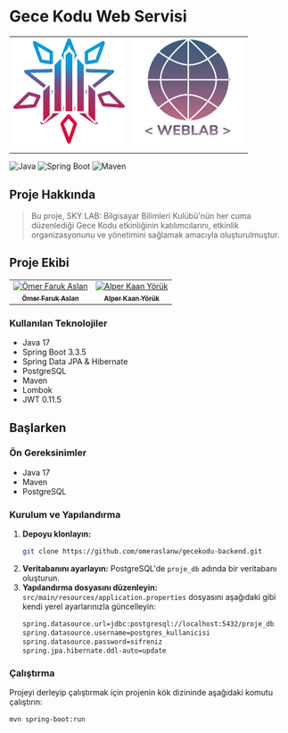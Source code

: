 # Gece Kodu Web Servisi

<table align="center-left">
 <tr>
   <td><img src="https://github.com/omeraslanw/gecekodu-backend/blob/main/skylab%20logo.png?raw=true" alt="SKY LAB LOGO" width="200"/></td>
   <td><img src="https://github.com/omeraslanw/gecekodu-backend/blob/main/weblab%20logo.png?raw=true" alt="WEB LAB LOGO" width="200"/></td>
 </tr>
</table>


![Java](https://img.shields.io/badge/Java-17-blue)
![Spring Boot](https://img.shields.io/badge/Spring%20Boot-3.3.5-brightgreen)
![Maven](https://img.shields.io/badge/Maven-3.9.6-red)

## Proje Hakkında

> Bu proje, SKY LAB: Bilgisayar Bilimleri Kulübü'nün her cuma düzenlediği Gece Kodu etkinliğinin katılımcılarını, etkinlik organizasyonunu ve yönetimini sağlamak amacıyla oluşturulmuştur.

## Proje Ekibi

<table>
  <tr>
    <td align="center">
      <a href="https://github.com/omeraslanw">  
        <img src="https://avatars.githubusercontent.com/u/112866826?v=4" width="200px;" alt="Ömer Faruk Aslan"/>
        <br />
        <sub><b>Ömer Faruk Aslan</b></sub>
      </a>
      <a href="https://www.linkedin.com/in/%C3%B6mer-faruk-aslan-9392371b6/">
      </a>
    </td>
    <td align="center">
      <a href="https://github.com/alperkyoruk">
        <img src="https://avatars.githubusercontent.com/u/116509257?v=4" width="200px;" alt="Alper Kaan Yörük"/>
        <br />
        <sub><b>Alper Kaan Yörük</b></sub>
      </a>
    </td>
  </tr>
</table> 

### Kullanılan Teknolojiler

- Java 17
- Spring Boot 3.3.5
- Spring Data JPA & Hibernate
- PostgreSQL
- Maven
- Lombok
- JWT 0.11.5

## Başlarken

### Ön Gereksinimler

* Java 17
* Maven
* PostgreSQL

### Kurulum ve Yapılandırma

1.  **Depoyu klonlayın:**
    ```sh
    git clone https://github.com/omeraslanw/gecekodu-backend.git
    ```
2.  **Veritabanını ayarlayın:**
    PostgreSQL'de `proje_db` adında bir veritabanı oluşturun.
3.  **Yapılandırma dosyasını düzenleyin:**
    `src/main/resources/application.properties` dosyasını aşağıdaki gibi kendi yerel ayarlarınızla güncelleyin:
    ```properties
    spring.datasource.url=jdbc:postgresql://localhost:5432/proje_db
    spring.datasource.username=postgres_kullanicisi
    spring.datasource.password=sifreniz
    spring.jpa.hibernate.ddl-auto=update
    ```

### Çalıştırma

Projeyi derleyip çalıştırmak için projenin kök dizininde aşağıdaki komutu çalıştırın:
```sh
mvn spring-boot:run
